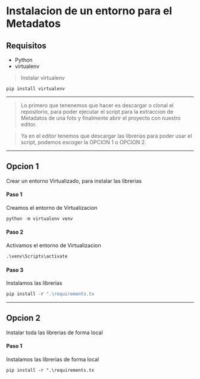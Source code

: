 # Instalacion de un entorno para el Metadatos

## Requisitos
- Python 
- virtualenv

> Instalar virtualenv

```
pip install virtualenv
```
------------

> Lo primero que tenenemos que hacer es descargar o clonal el repositorio, para poder ejecutar el script para la extraccion de    Metadatos  de una foto y finalmente abrir el proyecto con nuestro editor.

> Ya en el editor tenemos que descargar las librerias para poder usar el script, podemos escoger la OPCION 1 o OPCION 2.

-------------------

## Opcion 1
Crear un entorno Virtualizado, para instalar las librerias

#### Paso 1
Creamos el entorno de Virtualizacion
```python
python -m virtualenv venv
```

#### Paso 2
Activamos el entorno de Virtualizacion
```python
.\venv\Scripts\activate
```

#### Paso 3
Instalamos las librerias
```python
pip install -r ".\requirements.tx
```
----
## Opcion 2
Instalar toda las librerias de forma local

#### Paso 1
Instalamos las librerias de forma local
```
pip install -r ".\requirements.tx
```